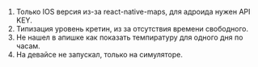 1. Только IOS версия из-за react-native-maps, для адроида нужен API KEY.
2. Типизация уровень кретин, из за отсутствия времени свободного.
3. Не нашел в апишке как показать темпиратуру для одного дня по часам.
4. На девайсе не запускал, только на симуляторе.